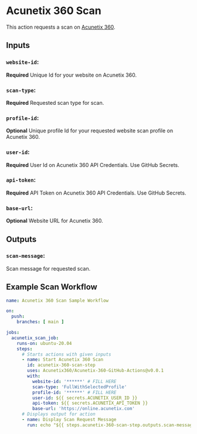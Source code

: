 # Acunetix 360 Scan

This action requests a scan on [Acunetix 360](https://acunetix360.com/).

## Inputs

### `website-id`:

**Required** Unique Id for your website on Acunetix 360.

### `scan-type`:

**Required** Requested scan type for scan.

### `profile-id`:

**Optional**  Unique profile Id for your requested website scan profile on Acunetix 360.

### `user-id`:

**Required** User Id on Acunetix 360 API Credentials. Use GitHub Secrets.

### `api-token`:

**Required** API Token on Acunetix 360 API Credentials. Use GitHub Secrets.

### `base-url`:

**Optional**  Website URL for Acunetix 360.

## Outputs

### `scan-message`:

Scan message for requested scan.

## Example Scan Workflow

```yaml
name: Acunetix 360 Scan Sample Workflow

on:
  push:
    branches: [ main ]

jobs:
  acunetix_scan_job:
    runs-on: ubuntu-20.04
    steps:
      # Starts actions with given inputs
      - name: Start Acunetix 360 Scan
        id: acunetix-360-scan-step
        uses: Acunetix360/Acunetix-360-GitHub-Actions@v0.0.1
        with:
          website-id: '******' # FILL HERE
          scan-type: 'FullWithSelectedProfile'
          profile-id: '******' # FILL HERE
          user-id: ${{ secrets.ACUNETIX_USER_ID }}
          api-token: ${{ secrets.ACUNETIX_API_TOKEN }}
          base-url: 'https://online.acunetix.com'
      # Displays output for action
      - name: Display Scan Request Message
        run: echo "${{ steps.acunetix-360-scan-step.outputs.scan-message }}"
```